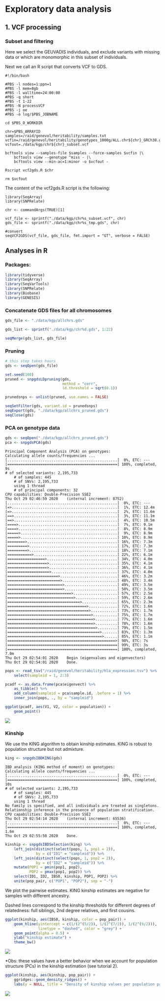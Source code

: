 Exploratory data analysis
================

## 1\. VCF processing

### Subset and filtering

Here we select the GEUVADIS individuals, and exclude variants with
missing data or which are monomorphic in this subset of individuals.

Next we call an R script that converts VCF to GDS.

    #!/bin/bash
    
    #PBS -l nodes=1:ppn=1
    #PBS -l mem=8gb
    #PBS -l walltime=24:00:00
    #PBS -q short
    #PBS -t 1-22
    #PBS -N processVCF
    #PBS -j oe
    #PBS -o log/$PBS_JOBNAME
    
    cd $PBS_O_WORKDIR
    
    chr=$PBS_ARRAYID
    samples=/raid/genevol/heritability/samples.txt
    vcfin=/raid/genevol/heritability/genotypes_1000g/ALL.chr${chr}_GRCh38.genotypes.20170504.vcf.gz
    vcfout=./data/kgp/chr${chr}_subset.vcf
    
    bcftools view --samples-file $samples --force-samples $vcfin |\
        bcftools view --genotype ^miss - |\
        bcftools view --min-ac=1:minor -o $vcfout -
    
    Rscript vcf2gds.R $chr
    
    rm $vcfout

The content of the vcf2gds.R script is the following:

    library(SeqArray)
    library(SNPRelate)
    
    chr <- commandArgs(TRUE)[1]
    
    vcf_file <- sprintf("./data/kgp/chr%s_subset.vcf", chr)
    gds_file <- sprintf("./data/kgp/chr%s_tmp.gds", chr)
    
    #convert
    seqVCF2GDS(vcf_file, gds_file, fmt.import = "GT", verbose = FALSE)

## Analyses in R

### Packages:

``` r
library(tidyverse)
library(SeqArray) 
library(SeqVarTools) 
library(SNPRelate)
library(Biobase) 
library(GENESIS)
```

### Concatenate GDS files for all chromosomes

``` r
gds_file <- "./data/kgp/allchrs.gds"

gds_list <- sprintf("./data/kgp/chr%d.gds", 1:22)

seqMerge(gds_list, gds_file)
```

### Pruning

``` r
# this step takes hours
gds <- seqOpen(gds_file)

set.seed(100)
pruned <- snpgdsLDpruning(gds, 
                          method = "corr", 
                          ld.threshold = sqrt(0.1))

prunedsnps <- unlist(pruned, use.names = FALSE)

seqSetFilter(gds, variant.id = prunedsnps)
seqExport(gds, "./data/kgp/allchrs_pruned.gds")
seqClose(gds)
```

### PCA on genotype data

``` r
gds <- seqOpen("./data/kgp/allchrs_pruned.gds")
pca <- snpgdsPCA(gds)
```

    Principal Component Analysis (PCA) on genotypes:
    Calculating allele counts/frequencies ...
    [..................................................]  0%, ETC: ---    [==================================================] 100%, completed, 9s
    # of selected variants: 2,195,733
        # of samples: 445
        # of SNVs: 2,195,733
        using 1 thread
        # of principal components: 32
    CPU capabilities: Double-Precision SSE2
    Thu Oct 29 02:46:59 2020    (internal increment: 8752)
    [..................................................]  0%, ETC: ---        [=>................................................]  1%, ETC: 12.4m        [=>................................................]  2%, ETC: 11.6m        [==>...............................................]  3%, ETC: 11.1m        [==>...............................................]  4%, ETC: 10.5m        [====>.............................................]  7%, ETC: 9.1m        [====>.............................................]  8%, ETC: 8.9m        [=====>............................................]  9%, ETC: 8.9m        [=====>............................................] 10%, ETC: 8.9m        [========>.........................................] 16%, ETC: 7.3m        [=========>........................................] 17%, ETC: 7.3m        [=========>........................................] 18%, ETC: 7.1m        [===========>......................................] 22%, ETC: 6.1m        [=================>................................] 34%, ETC: 4.0m        [==================>...............................] 35%, ETC: 4.1m        [==================>...............................] 36%, ETC: 4.1m        [===================>..............................] 37%, ETC: 4.0m        [=======================>..........................] 46%, ETC: 3.2m        [========================>.........................] 48%, ETC: 3.4m        [=========================>........................] 49%, ETC: 3.5m        [=========================>........................] 50%, ETC: 3.5m        [=============================>....................] 57%, ETC: 2.5m        [==============================>...................] 59%, ETC: 2.6m        [=================================>................] 65%, ETC: 2.3m        [====================================>.............] 72%, ETC: 1.6m        [=====================================>............] 73%, ETC: 1.7m        [======================================>...........] 75%, ETC: 1.7m        [=======================================>..........] 77%, ETC: 1.6m        [=======================================>..........] 78%, ETC: 1.6m        [========================================>.........] 79%, ETC: 1.5m        [==========================================>.......] 83%, ETC: 1.3m        [===========================================>......] 85%, ETC: 1.1m        [=================================================>] 98%, ETC: 7s        [==================================================] 99%, ETC: 3s        [==================================================] 100%, completed, 7.0m
    Thu Oct 29 02:54:01 2020    Begin (eigenvalues and eigenvectors)
    Thu Oct 29 02:54:01 2020    Done.

``` r
pops <- read_tsv("/raid/genevol/heritability/hla_expression.tsv") %>%
    select(sampleid = 1, 2:3)

pcadf <- as.data.frame(pca$eigenvect) %>%
    as_tibble() %>%
    add_column(sampleid = pca$sample.id, .before = 1) %>%
    inner_join(pops, ., by = "sampleid")

ggplot(pcadf, aes(V1, V2, color = population)) +
    geom_point()
```

![](explore_files/figure-gfm/unnamed-chunk-4-1.png)<!-- -->

### Kinship

We use the KING algorithm to obtain kinship estimates. KING is robust to
population structure but not admixture.

``` r
king <- snpgdsIBDKING(gds)
```

    IBD analysis (KING method of moment) on genotypes:
    Calculating allele counts/frequencies ...
    [..................................................]  0%, ETC: ---    [==================================================] 100%, completed, 10s
    # of selected variants: 2,195,733
        # of samples: 445
        # of SNVs: 2,195,733
        using 1 thread
    No family is specified, and all individuals are treated as singletons.
    Relationship inference in the presence of population stratification.
    CPU capabilities: Double-Precision SSE2
    Thu Oct 29 02:54:14 2020    (internal increment: 65536)
    [..................................................]  0%, ETC: ---        [==================================================] 100%, completed, 1.6m
    Thu Oct 29 02:55:50 2020    Done.

``` r
kinship <- snpgdsIBDSelection(king) %>%
    left_join(distinct(select(pops, 1, pop1 = 2)), 
              by = c("ID1" = "sampleid")) %>%
    left_join(distinct(select(pops, 1, pop2 = 2)), 
              by = c("ID2" = "sampleid")) %>%
    mutate(POP1 = pmin(pop1, pop2),
           POP2 = pmax(pop1, pop2)) %>%
    select(ID1, ID2, IBS0, kinship, POP1, POP2) %>%
    unite(pop_pair, c("POP1", "POP2"), sep = "-")
```

We plot the pairwise estimates. KING kinship estimates are negative for
samples with different ancestry.

Dashed lines correspond to the kinship thresholds for different degrees
of relatedness: full siblings, 2nd degree relatives, and first cousins.

``` r
ggplot(kinship, aes(IBS0, kinship, color = pop_pair)) +
    geom_hline(yintercept = c(1/(2^(5/2)), 1/(2^(7/2)), 1/(2^(9/2))),
               linetype = "dashed", color = "grey") +
    geom_point(alpha = 0.5) +
    ylab("kinship estimate") +
    theme_bw()
```

![](explore_files/figure-gfm/unnamed-chunk-6-1.png)<!-- -->

\*Obs: these values have a better behavior when we account for
population structure (PCs) in the kinship estimation (see tutorial 2).

``` r
ggplot(kinship, aes(kinship, pop_pair)) +
    ggridges::geom_density_ridges() +
    labs(y = NULL, title = "Density of kinship values per population pair")
```

![](explore_files/figure-gfm/unnamed-chunk-7-1.png)<!-- -->
